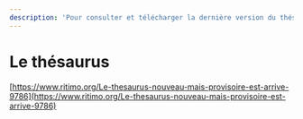 ```yaml
---
description: 'Pour consulter et télécharger la dernière version du thésaurus c''est ici :'
---
```


# Le thésaurus

[https://www.ritimo.org/Le-thesaurus-nouveau-mais-provisoire-est-arrive-9786](https://www.ritimo.org/Le-thesaurus-nouveau-mais-provisoire-est-arrive-9786)
